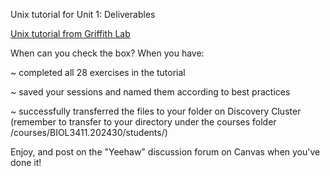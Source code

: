 Unix tutorial for Unit 1: Deliverables

[Unix tutorial from Griffith Lab](https://rnabio.org/module-00-setup/0000/08/01/Unix/)

When can you check the box? When you have:

~ completed all 28 exercises in the tutorial

~ saved your sessions and named them according to best practices

~ successfully transferred the files to your folder on Discovery Cluster (remember to transfer to your directory under the courses folder /courses/BIOL3411.202430/students/)

Enjoy, and post on the "Yeehaw" discussion forum on Canvas when you've done it!

